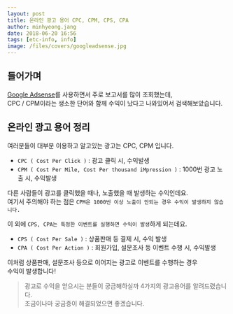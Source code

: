 ```yaml
---
layout: post
title: 온라인 광고 용어 CPC, CPM, CPS, CPA
author: minhyeong.jang
date: 2018-06-20 16:56
tags: [etc-info, info]
image: /files/covers/googleadsense.jpg
---
```


## 들어가며

[Google Adsense](https://www.google.com/adsense)를 사용하면서 주로 보고서를 많이 조회했는데,  
CPC / CPM이라는 생소한 단어와 함께 수익이 났다고 나와있어서 검색해보았습니다.

## 온라인 광고 용어 정리

여러분들이 대부분 이용하고 알고있는 광고는 CPC, CPM 입니다.

- `CPC ( Cost Per Click )` : 광고 클릭 시, 수익발생
- `CPM ( Cost Per Mile, Cost Per thousand iMpression )` : 1000번 광고 노출 시, 수익발생

다른 사람들이 광고를 클릭했을 때나, 노출했을 때 발생하는 수익인데요.  
여기서 주의해야 하는 점은 `CPM은 1000번 이상 노출이 안되는 경우 수익이 발생하지 않습니다.`

이 외에 `CPS, CPA는 특정한 이벤트를 실행하면 수익이 발생`하게 되는데요.

- `CPS ( Cost Per Sale )` : 상품판매 등 결제 시, 수익 발생
- `CPA ( Cost Per Action )` : 회원가입, 설문조사 등 이벤트 수행 시, 수익발생

이처럼 상품판매, 설문조사 등으로 이어지는 광고로 이벤트를 수행하는 경우  
수익이 발생합니다!

> 광고로 수익을 얻으시는 분들이 궁금해하실까 4가지의 광고용어를 알려드렸습니다.  
> 조금이나마 궁금증이 해결되었으면 좋겠습니다.
